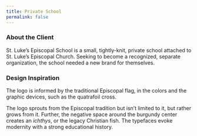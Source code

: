 ```yaml
---
title: Private School
permalink: false
---
```


### About the Client

St. Luke’s Episcopal School is a small, tightly-knit, private school attached to St. Luke’s Episcopal Church. Seeking to become a recognized, separate organization, the school needed  a new brand for themselves.

### Design Inspiration

The logo is informed by the traditional Episcopal flag, in the colors and the graphic devices, such as the quatrafoil cross.

The logo sprouts from the Episcopal tradition but isn’t limited to it, but rather grows from it. Further, the negative space around the burgundy center creates an _ichthys_, or the legacy Christian fish. The typefaces evoke modernity with a strong educational history.

